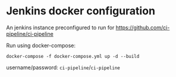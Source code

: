 # Jenkins docker configuration

An jenkins instance preconfigured to run for https://github.com/ci-pipeline/ci-pipeline

Run using docker-compose:
```
docker-compose -f docker-compose.yml up -d --build
```

username/password: `ci-pipeline`/`ci-pipeline`
